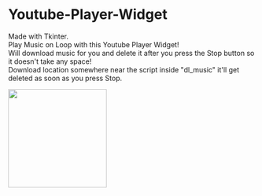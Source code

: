 # Youtube-Player-Widget

Made with Tkinter.
<br/>
Play Music on Loop with this Youtube Player Widget!
<br/>
Will download music for you and delete it after you press the Stop button so it doesn't take any space!
<br/>
Download location somewhere near the script inside "dl_music" it'll get deleted as soon as you press Stop.
<br/>


<img src="https://imgur.com/a/VGGPWTp" width=200/>
